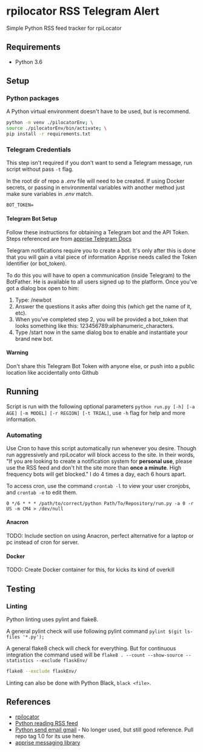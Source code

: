 # rpilocator RSS Telegram Alert

Simple Python RSS feed tracker for rpiLocator

## Requirements

* Python 3.6

## Setup

### Python packages

A Python virtual environment doesn't have to be used, but is recommend.

```bash
python -m venv ./pilocatorEnv; \
source ./pilocatorEnv/bin/activate; \
pip install -r requirements.txt
```

### Telegram Credentials

This step isn't required if you don't want to send a Telegram message, run script without pass `-t` flag.

In the root dir of repo a *.env* file will need to be created.  If using Docker secrets, or passing in environmental variables with another method just make sure variables in *.env* match.

```text
BOT_TOKEN=
```

#### Telegram Bot Setup

Follow these instructions for obtaining a Telegram bot and the API Token.  Steps referenced are from [apprise Telegram Docs](https://github.com/caronc/apprise/wiki/Notify_telegram)

Telegram notifications require you to create a bot. It's only after this is done that you will gain a vital piece of information Apprise needs called the Token Identifier (or bot_token).

To do this you will have to open a communication (inside Telegram) to the BotFather. He is available to all users signed up to the platform. Once you've got a dialog box open to him:

1. Type: /newbot
2. Answer the questions it asks after doing this (which get the name of it, etc).
3. When you've completed step 2, you will be provided a bot_token that looks something like this: 123456789:alphanumeric_characters.
4. Type /start now in the same dialog box to enable and instantiate your brand new bot.

#### Warning

Don't share this Telegram Bot Token with anyone else, or push into a public location like accidentally onto Github

## Running

Script is run with the following optional parameters `python run.py [-h] [-a AGE] [-m MODEL] [-r REGION] [-t TRIAL]`, use `-h` flag for help and more information.

### Automating

Use Cron to have this script automatically run whenever you desire.  Though run aggressively and rpiLocator will block access to the site.  In their words, "If you are looking to create a notification system for **personal use**, please use the RSS feed and don't hit the site more than **once a minute**. High frequency bots will get blocked." I do 4 times a day, each 6 hours apart.

To access cron, use the command `crontab -l` to view your user cronjobs, and `crontab -e` to edit them.

```cron
0 */6 * * * /path/to/correct/python Path/To/Repository/run.py -a 0 -r US -m CM4 > /dev/null
```

#### Anacron

TODO: Include section on using Anacron, perfect alternative for a laptop or pc instead of cron for server.

#### Docker

TODO: Create Docker container for this, for kicks its kind of overkill

## Testing

### Linting

Python linting uses pylint and flake8.

A general pylint check will use following pylint command `pylint $(git ls-files '*.py');`

A general flake8 check will check for everything.  But for continuous integration the command used will be `flake8 . --count --show-source --statistics --exclude flaskEnv/`

```bash
flake8 --exclude flaskEnv/
```

Linting can also be done with Python Black, `black <file>`.

## References

* [rpilocator](https://rpilocator.com/)
* [Python reading RSS feed](https://www.tutorialspoint.com/python_text_processing/python_reading_rss_feed.htm)
* [Python send email gmail](https://mailtrap.io/blog/python-send-email-gmail/) - No longer used, but still good reference. Pull repo tag 1.0 for its use here.
* [apprise messaging library](https://pypi.org/project/apprise/)
